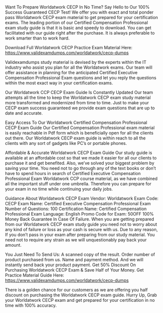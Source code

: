 Want To Prepare Worldatwork CECP In No Time? Say Hello to Our 100% Success Guaranteed CECP Test!
We offer you with exact and total ponder pass Worldatwork CECP exam material to get prepared for your certification exams. The leading portion of our Certified Compensation Professional exam study guide is that it is basic and speedy to download. You can get facilitated with our guide right after the purchase. It is always preferable to work smarter than to work hard.

Download Full Worldatwork CECP Practice Exam Material Here: https://www.validexamdumps.com/worldatwork/cecp-dumps


Validexamdumps study material is devised by the experts within the IT industry who assist you plan for all the Worldatwork exams. Our team will offer assistance in planning for the anticipated Certified Executive Compensation Professional Exam questions and let you reply the questions within the most exact way in your certification exams.

Our Worldatwork CCP CECP Exam Guide Is Constantly Updated
Our team attempts all the time to keep the Worldatwork CECP exam study material more transformed and modernized from time to time. Just to make your CECP exam success guaranteed we provide exam questions that are up to date and accurate.

Easy Access To Our Worldatwork Certified Compensation Professional CECP Exam Guide
Our Certified Compensation Professional exam material is easily reachable in Pdf form which is beneficially open for all the clients out there. Our Worldatwork CECP exam guide is within reach to all the clients with any sort of gadgets like PC’s or portable phones.

Affordable & Accurate Worldatwork CECP Exam Guide
Our study guide is available at an affordable cost so that we made it easier for all our clients to purchase it and get benefited. Also, we’ve solved your biggest problem by saving your time. You need not to go through any of the text books or don’t have to spend hours in search of Certified Executive Compensation Professional Exam Worldatwork CCP course material, as we have combined all the important stuff under one umbrella. Therefore you can prepare for your exam in no time while continuing your daily jobs.

Guidance About Worldatwork CECP Exam
Vendor: Worldatwork
Exam Code: CECP
Exam Name: Certified Executive Compensation Professional Exam
Number of Questions: 100
Certification Name: Certified Compensation Professional
Exam Language: English
Promo Code for Exam: 50OFF
100% Money Back Guarantee In Case Of Failure.
When you are getting prepared from our Worldatwork CECP exam study guide you need not to worry about any kind of failure or loss as your cash is secure with us. Due to any reason, If you don’t pass in your exam after preparing from our study material. You need not to require any strain as we will unquestionably pay back your amount.

You Just Need To Send Us:
A scanned copy of the result.
Order number of product purchased from us.
Name and payment method.
And we will instantly send back your product payment.
Get 50% Discount On Purchasing Worldatwork CECP Exam & Save Half of Your Money.
Get Practice Material Guide Here: https://www.validexamdumps.com/worldatwork/cecp-dumps

There is a golden chance for our customers as we are offering you half discount on purchasing the Worldatwork CECP exam guide. Hurry Up, Grab your Worldatwork CECP exam and get prepared for your certification in no time with 100% accuracy.

